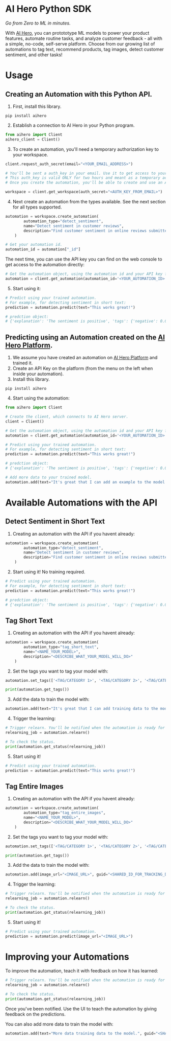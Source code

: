 # AI Hero Python SDK
*Go from Zero to ML in minutes.*

With [AI Hero](https://aihero.studio), you can protototype ML models to power your product features, automate routine tasks, and analyze customer feedback - all with a simple, no-code, self-serve platform. Choose from our growing list of automations to tag text, recommend products, tag images, detect customer sentiment, and other tasks!

# Usage

## Creating an Automation with this Python API.

1. First, install this library.
```shell
pip install aihero
```

2. Establish a connection to AI Hero in your Python program.
```python
from aihero import Client
aihero_client = Client()
```

3. To create an automation, you'll need a temporary authorization key to your workspace. 
```python
client.request_auth_secret(email="<YOUR_EMAIL_ADDRESS>")

# You'll be sent a auth_key in your email. Use it to get access to your workspace. 
# This auth_key is valid ONLY for two hours and meant as a temporary access. 
# Once you create the automation, you'll be able to create and use an API key that will last longer.

workspace = client.get_workspace(auth_secret="<AUTH_KEY_FROM_EMAIL>")
```

4. Next create an automation from the types available. See the next section for all types supported.
```python
automation = workspace.create_automation(
        automation_type="detect_sentiment", 
        name="Detect sentiment in customer reviews", 
        description="Find customer sentiment in online reviews submitted by customers."
    )

# Get your automation id.
automation_id = automation["_id"]
``` 

The next time, you can use the API key you can find on the web console to get access to the automation directly:
```python
# Get the automation object, using the automation id and your API key for that automation. 
automation = client.get_automation(automation_id='<YOUR_AUTOMATION_ID>',  api_key='<YOUR_API_KEY>')
```

5. Start using it:
```python
# Predict using your trained automation.
# For example, for detecting sentiment in short text:
prediction = automation.predict(text="This works great!")

# predction object:
# {'explanation': 'The sentiment is positive', 'tags': {'negative': 0.00013113021850585938, 'positive': 0.9998688697814941}}
```

## Predicting using an Automation created on the [AI Hero Platform](https://api.aihero.studio).
1. We assume you have created an automation on [AI Hero Platform](https://api.aihero.studio) and trained it.
2. Create an API Key on the platform (from the menu on the left when inside your automation).
3. Install this library.
```shell
pip install aihero
```

4. Start using the automation:
```python
from aihero import Client

# Create the client, which connects to AI Hero server.
client = Client()

# Get the automation object, using the automation id and your API key for that automation. 
automation = client.get_automation(automation_id='<YOUR_AUTOMATION_ID>',  api_key='<YOUR_API_KEY>')

# Predict using your trained automation.
# For example, for detecting sentiment in short text:
prediction = automation.predict(text="This works great!")

# predction object:
# {'explanation': 'The sentiment is positive', 'tags': {'negative': 0.00013113021850585938, 'positive': 0.9998688697814941}}

# Add more data to your trained model.
automation.add(text="It's great that I can add an example to the model.", guid="<SHARED_ID_FOR_TRACKING_DATA>")

```


# Available Automations with the API

## Detect Sentiment in Short Text

1. Creating an automation with the API if you havent already:
```python
automation = workspace.create_automation(
        automation_type="detect_sentiment", 
        name="Detect sentiment in customer reviews", 
        description="Find customer sentiment in online reviews submitted by customers."
    )
```

2. Start using it! No training required. 
```python
# Predict using your trained automation.
# For example, for detecting sentiment in short text:
prediction = automation.predict(text="This works great!")

# predction object:
# {'explanation': 'The sentiment is positive', 'tags': {'negative': 0.00013113021850585938, 'positive': 0.9998688697814941}}
```


## Tag Short Text
1. Creating an automation with the API if you havent already:
```python
automation = workspace.create_automation(
        automation_type="tag_short_text", 
        name="<NAME_YOUR_MODEL>", 
        description="<DESCRIBE_WHAT_YOUR_MODEL_WILL_DO>"
    )
```
2. Set the tags you want to tag your model with:
```python
automation.set_tags(['<TAG/CATEGORY 1>', '<TAG/CATEGORY 2>', '<TAG/CATEGORY 3>'])

print(automation.get_tags())
```


3. Add the data to train the model with:
```python
automation.add(text="It's great that I can add training data to the model.", guid="<SHARED_ID_FOR_TRACKING_DATA>")
```

4. Trigger the learning:
```python
# Trigger relearn. You'll be notified when the automation is ready for review. 
relearning_job = automation.relearn()

# To check the status.
print(automation.get_status(relearning_job))
```

5. Start using it!
```python
# Predict using your trained automation.
prediction = automation.predict(text="This works great!")
```


## Tag Entire Images
1. Creating an automation with the API if you havent already:
```python
automation = workspace.create_automation(
        automation_type="tag_entire_images", 
        name="<NAME_YOUR_MODEL>", 
        description="<DESCRIBE_WHAT_YOUR_MODEL_WILL_DO>"
    )
```
2. Set the tags you want to tag your model with:
```python
automation.set_tags(['<TAG/CATEGORY 1>', '<TAG/CATEGORY 2>', '<TAG/CATEGORY 3>'])

print(automation.get_tags())
```

3. Add the data to train the model with:
```python
automation.add(image_url="<IMAGE_URL>", guid="<SHARED_ID_FOR_TRACKING_DATA>")
```

4. Trigger the learning:
```python
# Trigger relearn. You'll be notified when the automation is ready for review. 
relearning_job = automation.relearn()

# To check the status.
print(automation.get_status(relearning_job))
```

5. Start using it!
```python
# Predict using your trained automation.
prediction = automation.predict(image_url="<IMAGE_URL>")
```

# Improving your Automations
To improve the automation, teach it with feedback on how it has learned:
```python
# Trigger relearn. You'll be notified when the automation is ready for review. 
relearning_job = automation.relearn()

# To check the status.
print(automation.get_status(relearning_job))
```

Once you've been notified. Use the UI to teach the automation by giving feedback on the predictions. 


You can also add more data to train the model with:
```python
automation.add(text="More data training data to the model.", guid="<SHARED_ID_FOR_TRACKING_DATA>")
```

